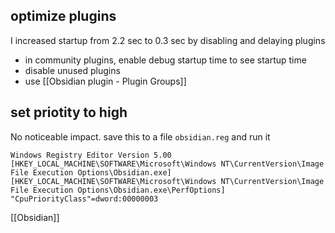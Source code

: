 ## optimize plugins
I increased startup from 2.2 sec to 0.3 sec by disabling and delaying plugins
- in community plugins, enable debug startup time to see startup time
- disable unused plugins
- use [[Obsidian plugin - Plugin Groups]]
## set priotity to high
No noticeable impact.
save this to a file `obsidian.reg` and run it
```
Windows Registry Editor Version 5.00
[HKEY_LOCAL_MACHINE\SOFTWARE\Microsoft\Windows NT\CurrentVersion\Image File Execution Options\Obsidian.exe]
[HKEY_LOCAL_MACHINE\SOFTWARE\Microsoft\Windows NT\CurrentVersion\Image File Execution Options\Obsidian.exe\PerfOptions]
"CpuPriorityClass"=dword:00000003
```


[[Obsidian]]